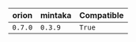 | orion | mintaka | Compatible | 
 |-------|------|-----| 
| ```0.7.0``` | ```0.3.9``` | ```True``` | 
